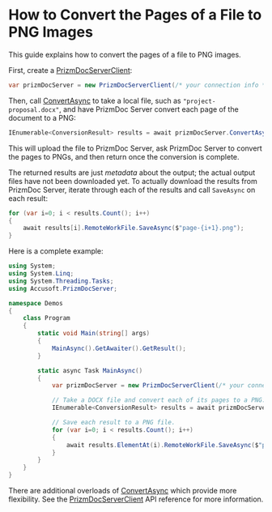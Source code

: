 # How to Convert the Pages of a File to PNG Images

This guide explains how to convert the pages of a file to PNG images.

First, create a [PrizmDocServerClient]:

```csharp
var prizmDocServer = new PrizmDocServerClient(/* your connection info */);
```

Then, call [ConvertAsync] to take a local file, such as
`"project-proposal.docx"`, and have PrizmDoc Server convert each page of the
document to a PNG:

```csharp
IEnumerable<ConversionResult> results = await prizmDocServer.ConvertAsync("project-proposal.docx", DestinationFileFormat.Png);
```

This will upload the file to PrizmDoc Server, ask PrizmDoc Server to convert the
pages to PNGs, and then return once the conversion is complete.

The returned results are just _metadata_ about the output; the actual output
files have not been downloaded yet. To actually download the results from
PrizmDoc Server, iterate through each of the results and call
`SaveAsync` on each result:

```csharp
for (var i=0; i < results.Count(); i++)
{
    await results[i].RemoteWorkFile.SaveAsync($"page-{i+1}.png");
}
```

Here is a complete example:

```csharp
using System;
using System.Linq;
using System.Threading.Tasks;
using Accusoft.PrizmDocServer;

namespace Demos
{
    class Program
    {
        static void Main(string[] args)
        {
            MainAsync().GetAwaiter().GetResult();
        }

        static async Task MainAsync()
        {
            var prizmDocServer = new PrizmDocServerClient(/* your connection info */);

            // Take a DOCX file and convert each of its pages to a PNG.
            IEnumerable<ConversionResult> results = await prizmDocServer.ConvertAsync("project-proposal.docx", DestinationFileFormat.Png);

            // Save each result to a PNG file.
            for (var i=0; i < results.Count(); i++)
            {
                await results.ElementAt(i).RemoteWorkFile.SaveAsync($"page-{i+1}.png");
            }
        }
    }
}
```

There are additional overloads of [ConvertAsync] which provide more
flexibility. See the [PrizmDocServerClient] API reference for more information.

[PrizmDocServerClient]: xref:Accusoft.PrizmDocServer.PrizmDocServerClient
[ConvertAsync]: xref:Accusoft.PrizmDocServer.PrizmDocServerClient.ConvertAsync(System.String,Accusoft.PrizmDocServer.Conversion.DestinationFileFormat)
